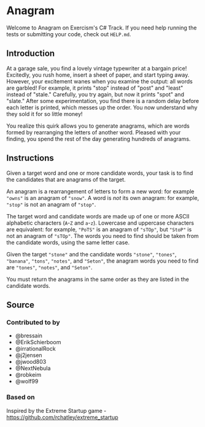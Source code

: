 # Anagram

Welcome to Anagram on Exercism's C# Track.
If you need help running the tests or submitting your code, check out `HELP.md`.

## Introduction

At a garage sale, you find a lovely vintage typewriter at a bargain price!
Excitedly, you rush home, insert a sheet of paper, and start typing away.
However, your excitement wanes when you examine the output: all words are garbled!
For example, it prints "stop" instead of "post" and "least" instead of "stale."
Carefully, you try again, but now it prints "spot" and "slate."
After some experimentation, you find there is a random delay before each letter is printed, which messes up the order.
You now understand why they sold it for so little money!

You realize this quirk allows you to generate anagrams, which are words formed by rearranging the letters of another word.
Pleased with your finding, you spend the rest of the day generating hundreds of anagrams.

## Instructions

Given a target word and one or more candidate words, your task is to find the candidates that are anagrams of the target.

An anagram is a rearrangement of letters to form a new word: for example `"owns"` is an anagram of `"snow"`.
A word is _not_ its own anagram: for example, `"stop"` is not an anagram of `"stop"`.

The target word and candidate words are made up of one or more ASCII alphabetic characters (`A`-`Z` and `a`-`z`).
Lowercase and uppercase characters are equivalent: for example, `"PoTS"` is an anagram of `"sTOp"`, but `"StoP"` is not an anagram of `"sTOp"`.
The words you need to find should be taken from the candidate words, using the same letter case.

Given the target `"stone"` and the candidate words `"stone"`, `"tones"`, `"banana"`, `"tons"`, `"notes"`, and `"Seton"`, the anagram words you need to find are `"tones"`, `"notes"`, and `"Seton"`.

You must return the anagrams in the same order as they are listed in the candidate words.

## Source

### Contributed to by

- @bressain
- @ErikSchierboom
- @irrationalRock
- @j2jensen
- @jwood803
- @NextNebula
- @robkeim
- @wolf99

### Based on

Inspired by the Extreme Startup game - https://github.com/rchatley/extreme_startup